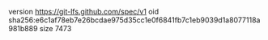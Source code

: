 version https://git-lfs.github.com/spec/v1
oid sha256:e6c1af78eb7e26bcdae975d35cc1e0f6841fb7c1eb9039d1a8077118a981b889
size 7473
